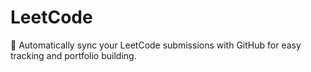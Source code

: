 # LeetCode
🚀 Automatically sync your LeetCode submissions with GitHub for easy tracking and portfolio building.
